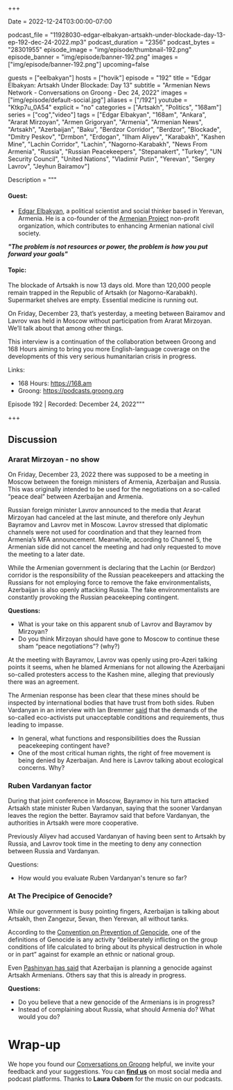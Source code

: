 +++

Date = 2022-12-24T03:00:00-07:00

podcast_file = "11928030-edgar-elbakyan-artsakh-under-blockade-day-13-ep-192-dec-24-2022.mp3"
podcast_duration = "2356"
podcast_bytes = "28301955"
episode_image = "img/episode/thumbnail-192.png"
episode_banner = "img/episode/banner-192.png"
images = ["img/episode/banner-192.png"]
upcoming=false

guests = ["eelbakyan"]
hosts = ["hovik"]
episode = "192"
title = "Edgar Elbakyan: Artsakh Under Blockade: Day 13"
subtitle = "Armenian News Network - Conversations on Groong - Dec 24, 2022"
images = ["img/episode/default-social.jpg"]
aliases = ["/192"]
youtube = "Ktkp7u_0A54"
explicit = "no"
categories = ["Artsakh", "Politics", "168am"]
series = ["cog","video"]
tags = ["Edgar Elbakyan", "168am", "Ankara", "Ararat Mirzoyan", "Armen Grigoryan", "Armenia", "Armenian News", "Artsakh", "Azerbaijan", "Baku", "Berdzor Corridor", "Berdzor", "Blockade", "Dmitry Peskov", "Drmbon", "Erdogan", "Ilham Aliyev", "Karabakh", "Kashen Mine", "Lachin Corridor", "Lachin", "Nagorno-Karabakh", "News From Armenia", "Russia", "Russian Peacekeepers", "Stepanakert", "Turkey", "UN Security Council", "United Nations", "Vladimir Putin", "Yerevan", "Sergey Lavrov", "Jeyhun Bairamov"]

Description = """

#### Guest:
* [Edgar Elbakyan](/guest/eelbakyan), a political scientist and social thinker based in Yerevan, Armenia. He is a co-founder of the [Armenian Project](https://armenianproject.com/) non-profit organization, which contributes to enhancing Armenian national civil society.

***"The problem is not resources or power, the problem is how you put forward your goals"***

#### Topic:

The blockade of Artsakh is now 13 days old. More than 120,000 people remain trapped in the Republic of Artsakh (or Nagorno-Karabakh). Supermarket shelves are empty. Essential medicine is running out.

On Friday, December 23, that’s yesterday, a meeting between Bairamov and Lavrov was held in Moscow without participation from Ararat Mirzoyan. We’ll talk about that among other things.

This interview is a continuation of the collaboration between Groong and 168 Hours aiming to bring you more English-language coverage on the developments of this very serious humanitarian crisis in progress.

Links:
  - 168 Hours: https://168.am
  - Groong: https://podcasts.groong.org

Episode 192 | Recorded: December 24, 2022"""

+++



## Discussion


### Ararat Mirzoyan - no show

On Friday, December 23, 2022 there was supposed to be a meeting in Moscow between the foreign ministers of Armenia, Azerbaijan and Russia. This was originally intended to be used for the negotiations on a so-called “peace deal” between Azerbaijan and Armenia.

Russian foreign minister Lavrov announced to the media that Ararat Mirzoyan had canceled at the last minute, and therefore only Jeyhun Bayramov and Lavrov met in Moscow. Lavrov stressed that diplomatic channels were not used for coordination and that they learned from Armenia’s MFA announcement. Meanwhile, according to Channel 5, the Armenian side did not cancel the meeting and had only requested to move the meeting to a later date.

While the Armenian government is declaring that the Lachin (or Berdzor) corridor is the responsibility of the Russian peacekeepers and attacking the Russians for not employing force to remove the fake environmentalists, Azerbaijan is also openly attacking Russia. The fake environmentalists are constantly provoking the Russian peacekeeping contingent. 

**Questions:**



* What is your take on this apparent snub of Lavrov and Bayramov by Mirzoyan?
* Do you think Mirzoyan should have gone to Moscow to continue these sham “peace negotiations”? (why?)

At the meeting with Bayramov, Lavrov was openly using pro-Azeri talking points it seems, when he blamed Armenians for not allowing the Azerbaijani so-called protesters access to the Kashen mine, alleging that previously there was an agreement. 

The Armenian response has been clear that these mines should be inspected by international bodies that have trust from both sides. Ruben Vardanyan in an interview with Ian Bremmer [said](https://www.gzeromedia.com/what-s-happening-now-in-nagorno-karabakh) that the demands of the so-called eco-activists put unacceptable conditions and requirements, thus leading to impasse.



* In general, what functions and responsibilities does the Russian peacekeeping contingent have?
* One of the most critical human rights, the right of free movement is being denied by Azerbaijan. And here is Lavrov talking about ecological concerns. Why?


### Ruben Vardanyan factor

During that joint conference in Moscow, Bayramov in his turn attacked Artsakh state minister Ruben Vardanyan, saying that the sooner Vardanyan leaves the region the better. Bayramov said that before Vardanyan, the authorities in Artsakh were more cooperative.

Previously Aliyev had accused Vardanyan of having been sent to Artsakh by Russia, and Lavrov took time in the meeting to deny any connection between Russia and Vardanyan.

Questions:



* How would you evaluate Ruben Vardanyan's tenure so far?


### At The Precipice of Genocide?

While our government is busy pointing fingers, Azerbaijan is talking about Artsakh, then Zangezur, Sevan, then Yerevan, all without tanks.

According to the [Convention on Prevention of Genocide](https://www.un.org/en/genocideprevention/documents/atrocity-crimes/Doc.1_Convention%20on%20the%20Prevention%20and%20Punishment%20of%20the%20Crime%20of%20Genocide.pdf), one of the definitions of Genocide is any activity “deliberately inflicting on the group conditions of life calculated to bring about its physical destruction in whole or in part” against for example an ethnic or national group.

Even [Pashinyan has said](https://armenpress.am/eng/news/1099713.html) that Azerbaijan is planning a genocide against Artsakh Armenians. Others say that this is already in progress.

**Questions:**

* Do you believe that a new genocide of the Armenians is in progress?
* Instead of complaining about Russia, what should Armenia do? What would you do?

# Wrap-up

We hope you found our [Conversations on Groong](/series/cog/) helpful, we invite your feedback and your suggestions. You can [**find us**](https://linktr.ee/groong) on most social media and podcast platforms. Thanks to **Laura Osborn** for the music on our podcasts.
